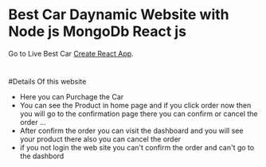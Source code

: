 # Best Car Daynamic Website with Node js MongoDb React js 

Go to Live Best Car [Create React App](https://github.com/facebook/create-react-app).

#
#Details  Of  this website

- Here you can Purchage the Car
- You can see the Product in home page and if you click order now then you will go to the confirmation page there you can confirm or cancel the order ...
- After confirm the order you can visit the dashboard and you will see your product there also you can cancel the order 
- if you not login the web site you can't confirm the order and can't go to the dashbord 

